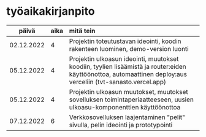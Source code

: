 # työaikakirjanpito

| päivä | aika | mitä tein  |
| :----:|:-----| :-----|
| 02.12.2022 | 4 | Projektin toteutustavan ideointi, koodin rakenteen luominen, demo-version luonti |
| 05.12.2022 | 4 | Projektin ulkoasun ideointi, muutokset koodiin, tyylien lisäämistä ja router:eiden käyttöönottoa, automaattinen deploy:aus verceliin (tvt-sanasto.vercel.app) |
| 05.12.2022 | 4 | Projektin ulkoasun muutokset, muutokset sovelluksen toimintaperiaatteeseen, uusien ulkoasu-komponenttien käyttöönottoa |
| 07.12.2022 | 6 | Verkkosovelluksen laajentaminen "pelit" sivulla, pelin ideointi ja prototypointi |
